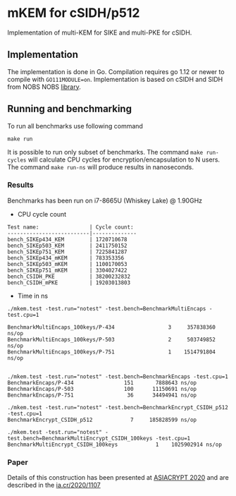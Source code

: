 # mKEM for cSIDH/p512

Implementation of multi-KEM for SIKE and multi-PKE for cSIDH.

## Implementation

The implementation is done in Go. Compilation requires go 1.12 or newer to compile with ``GO111MODULE=on``. Implementation is based on cSIDH and SIDH from NOBS NOBS [library](github.com/henrydcase/nobs).

## Running and benchmarking

To run all benchmarks use following command
```
make run
```

It is possible to run only subset of benchmarks. The command ``make run-cycles`` will calculate CPU cycles for encryption/encapsulation to N users. The command ``make run-ns`` will produce results in nanoseconds.


### Results
Benchmarks has been run on i7-8665U (Whiskey Lake) @ 1.90GHz

* CPU cycle count

```
Test name:                | Cycle count:
--------------------------|--------------
bench_SIKEp434_KEM        | 1720710678
bench_SIKEp503_KEM        | 2411750152
bench_SIKEp751_KEM        | 7225841287
bench_SIKEp434_mKEM       | 783353356
bench_SIKEp503_mKEM       | 1100170053
bench_SIKEp751_mKEM       | 3304027422
bench_CSIDH_PKE           | 38200232832
bench_CSIDH_mPKE          | 19203013803
```

* Time in ns

```
./mkem.test -test.run="notest" -test.bench=BenchmarkMultiEncaps -test.cpu=1

BenchmarkMultiEncaps_100keys/P-434         	       3	 357838360 ns/op
BenchmarkMultiEncaps_100keys/P-503         	       2	 503749852 ns/op
BenchmarkMultiEncaps_100keys/P-751         	       1	1514791804 ns/op


./mkem.test -test.run="notest" -test.bench=BenchmarkEncaps -test.cpu=1
BenchmarkEncaps/P-434         	     151	   7888643 ns/op
BenchmarkEncaps/P-503         	     100	  11150691 ns/op
BenchmarkEncaps/P-751         	      36	  34494941 ns/op

./mkem.test -test.run="notest" -test.bench=BenchmarkEncrypt_CSIDH_p512 -test.cpu=1
BenchmarkEncrypt_CSIDH_p512 	       7	 185828599 ns/op

./mkem.test -test.run="notest" -test.bench=BenchmarkMultiEncrypt_CSIDH_100keys -test.cpu=1
BenchmarkMultiEncrypt_CSIDH_100keys 	       1	1025902914 ns/op
```

### Paper
Details of this construction has been presented at [ASIACRYPT 2020](https://www.youtube.com/watch?v=0ijRmXt01Ww) and are described in the [ia.cr/2020/1107](ia.cr/2020/1107)
